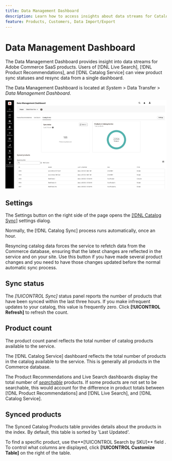```yaml
---
title: Data Management Dashboard
description: Learn how to access insights about data streams for Catalog Service, Live Search, Product Recommendations.
feature: Products, Customers, Data Import/Export
---
```


# Data Management Dashboard

The Data Management Dashboard provides insight into data streams for Adobe Commerce SaaS products. Users of [!DNL Live Search], [!DNL Product Recommendations], and [!DNL Catalog Service] can view product sync statuses and resync data from a single dashboard.

The Data Management Dashboard is located at *System* > Data Transfer > *Data Management Dashboard*.

![Data Management Dashboard](assets/data-management-dashboard.png)

## Settings

The Settings button on the right side of the page opens the [[!DNL Catalog Sync]](https://experienceleague.adobe.com/docs/commerce-merchant-services/user-guides/data-services/catalog-sync.html) settings dialog.

Normally, the [!DNL Catalog Sync] process runs automatically, once an hour.

Resyncing catalog data forces the service to refetch data from the Commerce database, ensuring that the latest changes are reflected in the service and on your site. Use this button if you have made several product changes and you need to have those changes updated before the normal automatic sync process. 

## Sync status

The _[!UICONTROL Sync]_ status panel reports the number of products that have been synced within the last three hours. If you make infrequent updates to your catalog, this value is frequently zero. Click **[!UICONTROL Refresh]** to refresh the count.

## Product count

The product count panel reflects the total number of catalog products available to the service.

The [!DNL Catalog Service] dashboard reflects the total number of products in the catalog available to the service. This is generally all products in the Commerce database. 

The Product Recommendations and Live Search dashboards display the total number of [_searchable_](https://experienceleague.adobe.com/docs/commerce-admin/catalog/catalog/search/search.html) products. If some products are not set to be searchable, this would account for the difference in product totals between [!DNL Product Recommendations] and [!DNL Live Search], and [!DNL Catalog Service].

## Synced products

The Synced Catalog Products table provides details about the products in the index. By default, this table is sorted by 'Last Updated'.

To find a specific product, use the**[!UICONTROL Search by SKU]** field .
To control what columns are displayed, click **[!UICONTROL Customize Table]** on the right of the table.
